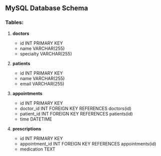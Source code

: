 ## MySQL Database Schema

### Tables:
1. **doctors**
   - id INT PRIMARY KEY
   - name VARCHAR(255)
   - specialty VARCHAR(255)

2. **patients**
   - id INT PRIMARY KEY
   - name VARCHAR(255)
   - email VARCHAR(255)

3. **appointments**
   - id INT PRIMARY KEY
   - doctor_id INT FOREIGN KEY REFERENCES doctors(id)
   - patient_id INT FOREIGN KEY REFERENCES patients(id)
   - time DATETIME

4. **prescriptions**
   - id INT PRIMARY KEY
   - appointment_id INT FOREIGN KEY REFERENCES appointments(id)
   - medication TEXT
